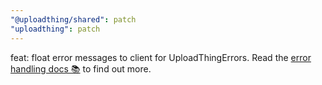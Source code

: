 ```yaml
---
"@uploadthing/shared": patch
"uploadthing": patch
---
```


feat: float error messages to client for UploadThingErrors. Read the [error handling docs 📚](https://docs.uploadthing.com/errors) to find out more.
